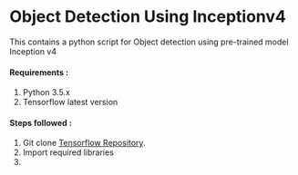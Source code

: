 # Object Detection Using Inceptionv4

This contains a python script for Object detection using pre-trained model Inception v4

#### Requirements :
1.  Python 3.5.x
2.  Tensorflow latest version

#### Steps followed :
1.  Git clone [Tensorflow Repository](https://github.com/tensorflow/tensorflow).
2.  Import required libraries
3.  
